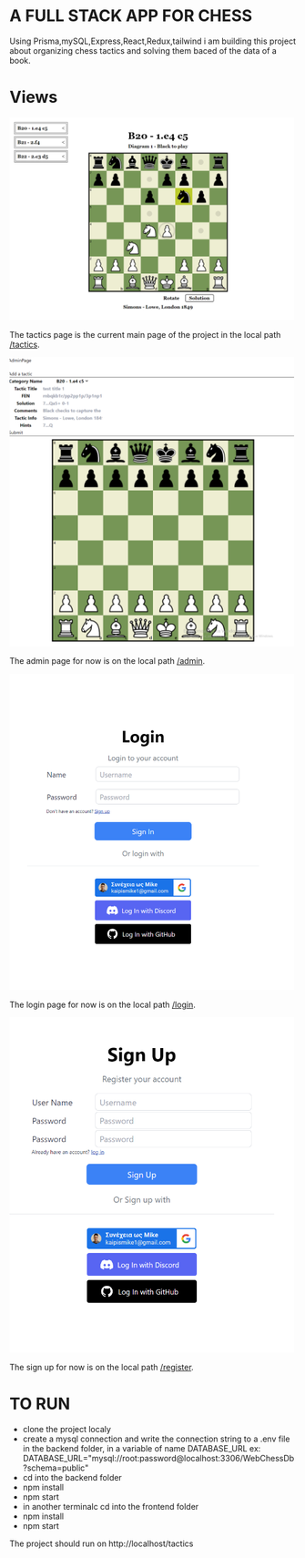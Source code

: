 # A FULL STACK APP FOR CHESS

Using Prisma,mySQL,Express,React,Redux,tailwind i am building this project about organizing chess tactics and solving them baced of the data of a book.

# Views

<img src="./frontend/public/screenshots/tacticsPage.png" alt="Tactics Page View" width="500" >

The tactics page is the current main page of the project in the local path [/tactics](http://localhost:3000/tactics).

<img src="./frontend/public/screenshots/adminPage.png" alt="Admin Page View" width="500" >

The admin page for now is on the local path [/admin](http://localhost:3000/admin).

<img src="./frontend/public/screenshots/SignIn.png" alt="Log In Page View" width="500" >

The login page for now is on the local path [/login](http://localhost:3000/login).

<img src="./frontend/public/screenshots/SignUp.png" alt="Sign Up Page View" width="500" >


The sign up for now is on the local path [/register](http://localhost:3000/register).

# TO RUN

- clone the project localy
- create a mysql connection and write the connection string to a .env file in the backend folder, in a variable of name DATABASE_URL ex: DATABASE_URL="mysql://root:password@localhost:3306/WebChessDb?schema=public"
- cd into the backend folder
- npm install
- npm start
- in another terminalc cd into the frontend folder
- npm install
- npm start

The project should run on http://localhost/tactics
